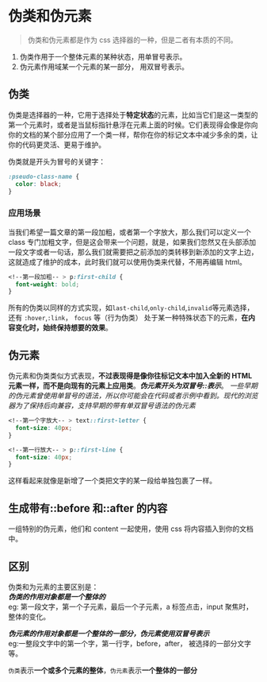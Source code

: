 # 伪类和伪元素

> 伪类和伪元素都是作为 css 选择器的一种，但是二者有本质的不同。

1. 伪类作用于一个整体元素的某种状态，用单冒号表示。
2. 伪元素作用域某一个元素的某一部分， 用双冒号表示。

## 伪类

伪类是选择器的一种，它用于选择处于**特定状态**的元素，比如当它们是这一类型的第一个元素时，或者是当鼠标指针悬浮在元素上面的时候。它们表现得会像是你向你的文档的某个部分应用了一个类一样，帮你在你的标记文本中减少多余的类，让你的代码更灵活、更易于维护。

伪类就是开头为冒号的关键字：

```css
:pseudo-class-name {
  color: black;
}
```

### 应用场景

当我们希望一篇文章的第一段加粗，或者第一个字放大，那么我们可以定义一个 class 专门加粗文字，但是这会带来一个问题，就是，如果我们忽然又在头部添加一段文字或者一句话，那么我们就需要把之前添加的类转移到新添加的文字上边，这就造成了维护的成本，此时我们就可以使用伪类来代替，不用再编辑 html。

```css
<!--第一段加粗-- > p:first-child {
  font-weight: bold;
}
```

所有的伪类以同样的方式实现，如`last-child`,`only-child`,`invalid`等元素选择，还有 `:hover`,`:link`， `focus` 等（行为伪类） 处于某一种特殊状态下的元素，**在内容变化时，始终保持想要的效果**。

## 伪元素

伪元素和伪类类似方式表现，**不过表现得是像你往标记文本中加入全新的 HTML 元素一样，而不是向现有的元素上应用类**。**_伪元素开头为双冒号::表示_**。
_一些早期的伪元素曾使用单冒号的语法，所以你可能会在代码或者示例中看到。现代的浏览器为了保持后向兼容，支持早期的带有单双冒号语法的伪元素_

```css
<!--第一个字放大-- > text::first-letter {
  font-size: 40px;
}

<!--第一行放大-- > p::first-line {
  font-size: 40px;
}
```

这样看起来就像是新增了一个类把文字的某一段给单独包裹了一样。

## 生成带有::before 和::after 的内容

一组特别的伪元素，他们和 content 一起使用，使用 css 将内容插入到你的文档中。

## 区别

伪类和为元素的主要区别是：  
**_伪类的作用对象都是一个整体的_**  
eg: 第一段文字，第一个子元素，最后一个子元素，a 标签点击，input 聚焦时，整体的变化。

**_伪元素的作用对象都是一个整体的一部分，伪元素使用双冒号表示_**  
eg:一整段文字中的第一个字，第一行字，before，after， 被选择的一部分文字等。

`伪类`表示**一个或多个元素的整体**，`伪元素`表示**一个整体的一部分**
